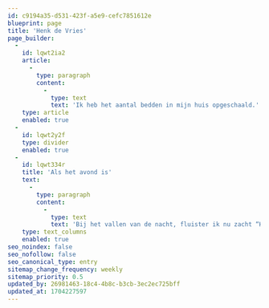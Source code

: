 ```yaml
---
id: c9194a35-d531-423f-a5e9-cefc7851612e
blueprint: page
title: 'Henk de Vries'
page_builder:
  -
    id: lqwt2ia2
    article:
      -
        type: paragraph
        content:
          -
            type: text
            text: 'Ik heb het aantal bedden in mijn huis opgeschaald.'
    type: article
    enabled: true
  -
    id: lqwt2y2f
    type: divider
    enabled: true
  -
    id: lqwt334r
    title: 'Als het avond is'
    text:
      -
        type: paragraph
        content:
          -
            type: text
            text: 'Bij het vallen van de nacht, fluister ik nu zacht “Hoor je mij misschien?”.'
    type: text_columns
    enabled: true
seo_noindex: false
seo_nofollow: false
seo_canonical_type: entry
sitemap_change_frequency: weekly
sitemap_priority: 0.5
updated_by: 26981463-18c4-4b8c-b3cb-3ec2ec725bff
updated_at: 1704227597
---
```


